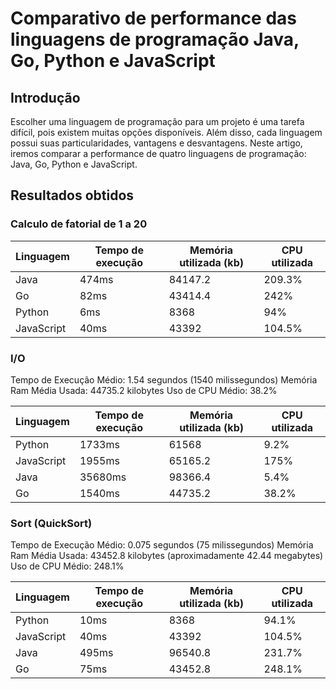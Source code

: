 # Comparativo de performance das linguagens de programação Java, Go, Python e JavaScript

## Introdução

Escolher uma linguagem de programação para um projeto é uma tarefa difícil, pois existem muitas opções disponíveis. Além disso, cada linguagem possui suas particularidades, vantagens e desvantagens. Neste artigo, iremos comparar a performance de quatro linguagens de programação: Java, Go, Python e JavaScript.

## Resultados obtidos

### Calculo de fatorial de 1 a 20

| Linguagem  | Tempo de execução | Memória utilizada (kb) | CPU utilizada |
| ---------- | ----------------- | ---------------------- | ------------- |
| Java       | 474ms             | 84147.2                | 209.3%        |
| Go         | 82ms              | 43414.4                | 242%          |
| Python     | 6ms               | 8368                   | 94%           |
| JavaScript | 40ms              | 43392                  | 104.5%        |

### I/O

Tempo de Execução Médio: 1.54 segundos (1540 milissegundos)
Memória Ram Média Usada: 44735.2 kilobytes
Uso de CPU Médio: 38.2%

| Linguagem  | Tempo de execução | Memória utilizada (kb) | CPU utilizada |
| ---------- | ----------------- | ---------------------- | ------------- |
| Python     | 1733ms            | 61568                  | 9.2%          |
| JavaScript | 1955ms            | 65165.2                | 175%          |
| Java       | 35680ms           | 98366.4                | 5.4%          |
| Go         | 1540ms            | 44735.2                | 38.2%         |

### Sort (QuickSort)

Tempo de Execução Médio: 0.075 segundos (75 milissegundos)
Memória Ram Média Usada: 43452.8 kilobytes (aproximadamente 42.44 megabytes)
Uso de CPU Médio: 248.1%

| Linguagem  | Tempo de execução | Memória utilizada (kb) | CPU utilizada |
| ---------- | ----------------- | ---------------------- | ------------- |
| Python     | 10ms              | 8368                   | 94.1%         |
| JavaScript | 40ms              | 43392                  | 104.5%        |
| Java       | 495ms             | 96540.8                | 231.7%        |
| Go         | 75ms              | 43452.8                | 248.1%        |
